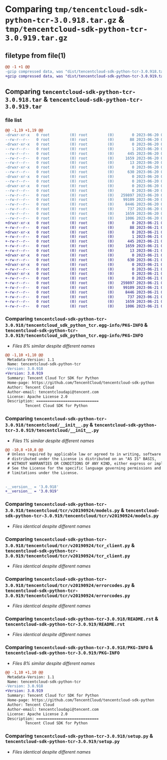 # Comparing `tmp/tencentcloud-sdk-python-tcr-3.0.918.tar.gz` & `tmp/tencentcloud-sdk-python-tcr-3.0.919.tar.gz`

## filetype from file(1)

```diff
@@ -1 +1 @@
-gzip compressed data, was "dist/tencentcloud-sdk-python-tcr-3.0.918.tar", last modified: Tue Jun 20 02:49:16 2023, max compression
+gzip compressed data, was "dist/tencentcloud-sdk-python-tcr-3.0.919.tar", last modified: Wed Jun 21 00:37:21 2023, max compression
```

## Comparing `tencentcloud-sdk-python-tcr-3.0.918.tar` & `tencentcloud-sdk-python-tcr-3.0.919.tar`

### file list

```diff
@@ -1,19 +1,19 @@
-drwxr-xr-x   0 root         (0) root         (0)        0 2023-06-20 02:49:16.000000 tencentcloud-sdk-python-tcr-3.0.918/
--rw-r--r--   0 root         (0) root         (0)       88 2023-06-20 02:49:16.000000 tencentcloud-sdk-python-tcr-3.0.918/setup.cfg
-drwxr-xr-x   0 root         (0) root         (0)        0 2023-06-20 02:49:16.000000 tencentcloud-sdk-python-tcr-3.0.918/tencentcloud_sdk_python_tcr.egg-info/
--rw-r--r--   0 root         (0) root         (0)        1 2023-06-20 02:49:16.000000 tencentcloud-sdk-python-tcr-3.0.918/tencentcloud_sdk_python_tcr.egg-info/dependency_links.txt
--rw-r--r--   0 root         (0) root         (0)      445 2023-06-20 02:49:16.000000 tencentcloud-sdk-python-tcr-3.0.918/tencentcloud_sdk_python_tcr.egg-info/SOURCES.txt
--rw-r--r--   0 root         (0) root         (0)     1659 2023-06-20 02:49:16.000000 tencentcloud-sdk-python-tcr-3.0.918/tencentcloud_sdk_python_tcr.egg-info/PKG-INFO
--rw-r--r--   0 root         (0) root         (0)       13 2023-06-20 02:49:16.000000 tencentcloud-sdk-python-tcr-3.0.918/tencentcloud_sdk_python_tcr.egg-info/top_level.txt
-drwxr-xr-x   0 root         (0) root         (0)        0 2023-06-20 02:49:16.000000 tencentcloud-sdk-python-tcr-3.0.918/tencentcloud/
--rw-r--r--   0 root         (0) root         (0)      630 2023-06-20 02:49:16.000000 tencentcloud-sdk-python-tcr-3.0.918/tencentcloud/__init__.py
-drwxr-xr-x   0 root         (0) root         (0)        0 2023-06-20 02:49:16.000000 tencentcloud-sdk-python-tcr-3.0.918/tencentcloud/tcr/
--rw-r--r--   0 root         (0) root         (0)        0 2023-06-20 02:49:16.000000 tencentcloud-sdk-python-tcr-3.0.918/tencentcloud/tcr/__init__.py
-drwxr-xr-x   0 root         (0) root         (0)        0 2023-06-20 02:49:16.000000 tencentcloud-sdk-python-tcr-3.0.918/tencentcloud/tcr/v20190924/
--rw-r--r--   0 root         (0) root         (0)        0 2023-06-20 02:49:16.000000 tencentcloud-sdk-python-tcr-3.0.918/tencentcloud/tcr/v20190924/__init__.py
--rw-r--r--   0 root         (0) root         (0)   259897 2023-06-20 02:49:16.000000 tencentcloud-sdk-python-tcr-3.0.918/tencentcloud/tcr/v20190924/models.py
--rw-r--r--   0 root         (0) root         (0)    99109 2023-06-20 02:49:16.000000 tencentcloud-sdk-python-tcr-3.0.918/tencentcloud/tcr/v20190924/tcr_client.py
--rw-r--r--   0 root         (0) root         (0)     8446 2023-06-20 02:49:16.000000 tencentcloud-sdk-python-tcr-3.0.918/tencentcloud/tcr/v20190924/errorcodes.py
--rw-r--r--   0 root         (0) root         (0)      737 2023-06-20 02:49:16.000000 tencentcloud-sdk-python-tcr-3.0.918/README.rst
--rw-r--r--   0 root         (0) root         (0)     1659 2023-06-20 02:49:16.000000 tencentcloud-sdk-python-tcr-3.0.918/PKG-INFO
--rw-r--r--   0 root         (0) root         (0)     1006 2023-06-20 02:49:16.000000 tencentcloud-sdk-python-tcr-3.0.918/setup.py
+drwxr-xr-x   0 root         (0) root         (0)        0 2023-06-21 00:37:21.000000 tencentcloud-sdk-python-tcr-3.0.919/
+-rw-r--r--   0 root         (0) root         (0)       88 2023-06-21 00:37:21.000000 tencentcloud-sdk-python-tcr-3.0.919/setup.cfg
+drwxr-xr-x   0 root         (0) root         (0)        0 2023-06-21 00:37:21.000000 tencentcloud-sdk-python-tcr-3.0.919/tencentcloud_sdk_python_tcr.egg-info/
+-rw-r--r--   0 root         (0) root         (0)        1 2023-06-21 00:37:21.000000 tencentcloud-sdk-python-tcr-3.0.919/tencentcloud_sdk_python_tcr.egg-info/dependency_links.txt
+-rw-r--r--   0 root         (0) root         (0)      445 2023-06-21 00:37:21.000000 tencentcloud-sdk-python-tcr-3.0.919/tencentcloud_sdk_python_tcr.egg-info/SOURCES.txt
+-rw-r--r--   0 root         (0) root         (0)     1659 2023-06-21 00:37:21.000000 tencentcloud-sdk-python-tcr-3.0.919/tencentcloud_sdk_python_tcr.egg-info/PKG-INFO
+-rw-r--r--   0 root         (0) root         (0)       13 2023-06-21 00:37:21.000000 tencentcloud-sdk-python-tcr-3.0.919/tencentcloud_sdk_python_tcr.egg-info/top_level.txt
+drwxr-xr-x   0 root         (0) root         (0)        0 2023-06-21 00:37:21.000000 tencentcloud-sdk-python-tcr-3.0.919/tencentcloud/
+-rw-r--r--   0 root         (0) root         (0)      630 2023-06-21 00:37:21.000000 tencentcloud-sdk-python-tcr-3.0.919/tencentcloud/__init__.py
+drwxr-xr-x   0 root         (0) root         (0)        0 2023-06-21 00:37:21.000000 tencentcloud-sdk-python-tcr-3.0.919/tencentcloud/tcr/
+-rw-r--r--   0 root         (0) root         (0)        0 2023-06-21 00:37:21.000000 tencentcloud-sdk-python-tcr-3.0.919/tencentcloud/tcr/__init__.py
+drwxr-xr-x   0 root         (0) root         (0)        0 2023-06-21 00:37:21.000000 tencentcloud-sdk-python-tcr-3.0.919/tencentcloud/tcr/v20190924/
+-rw-r--r--   0 root         (0) root         (0)        0 2023-06-21 00:37:21.000000 tencentcloud-sdk-python-tcr-3.0.919/tencentcloud/tcr/v20190924/__init__.py
+-rw-r--r--   0 root         (0) root         (0)   259897 2023-06-21 00:37:21.000000 tencentcloud-sdk-python-tcr-3.0.919/tencentcloud/tcr/v20190924/models.py
+-rw-r--r--   0 root         (0) root         (0)    99109 2023-06-21 00:37:21.000000 tencentcloud-sdk-python-tcr-3.0.919/tencentcloud/tcr/v20190924/tcr_client.py
+-rw-r--r--   0 root         (0) root         (0)     8446 2023-06-21 00:37:21.000000 tencentcloud-sdk-python-tcr-3.0.919/tencentcloud/tcr/v20190924/errorcodes.py
+-rw-r--r--   0 root         (0) root         (0)      737 2023-06-21 00:37:21.000000 tencentcloud-sdk-python-tcr-3.0.919/README.rst
+-rw-r--r--   0 root         (0) root         (0)     1659 2023-06-21 00:37:21.000000 tencentcloud-sdk-python-tcr-3.0.919/PKG-INFO
+-rw-r--r--   0 root         (0) root         (0)     1006 2023-06-21 00:37:21.000000 tencentcloud-sdk-python-tcr-3.0.919/setup.py
```

### Comparing `tencentcloud-sdk-python-tcr-3.0.918/tencentcloud_sdk_python_tcr.egg-info/PKG-INFO` & `tencentcloud-sdk-python-tcr-3.0.919/tencentcloud_sdk_python_tcr.egg-info/PKG-INFO`

 * *Files 8% similar despite different names*

```diff
@@ -1,10 +1,10 @@
 Metadata-Version: 1.1
 Name: tencentcloud-sdk-python-tcr
-Version: 3.0.918
+Version: 3.0.919
 Summary: Tencent Cloud Tcr SDK for Python
 Home-page: https://github.com/TencentCloud/tencentcloud-sdk-python
 Author: Tencent Cloud
 Author-email: tencentcloudapi@tencent.com
 License: Apache License 2.0
 Description: ============================
         Tencent Cloud SDK for Python
```

### Comparing `tencentcloud-sdk-python-tcr-3.0.918/tencentcloud/__init__.py` & `tencentcloud-sdk-python-tcr-3.0.919/tencentcloud/__init__.py`

 * *Files 1% similar despite different names*

```diff
@@ -10,8 +10,8 @@
 # Unless required by applicable law or agreed to in writing, software
 # distributed under the License is distributed on an "AS IS" BASIS,
 # WITHOUT WARRANTIES OR CONDITIONS OF ANY KIND, either express or implied.
 # See the License for the specific language governing permissions and
 # limitations under the License.
 
 
-__version__ = '3.0.918'
+__version__ = '3.0.919'
```

### Comparing `tencentcloud-sdk-python-tcr-3.0.918/tencentcloud/tcr/v20190924/models.py` & `tencentcloud-sdk-python-tcr-3.0.919/tencentcloud/tcr/v20190924/models.py`

 * *Files identical despite different names*

### Comparing `tencentcloud-sdk-python-tcr-3.0.918/tencentcloud/tcr/v20190924/tcr_client.py` & `tencentcloud-sdk-python-tcr-3.0.919/tencentcloud/tcr/v20190924/tcr_client.py`

 * *Files identical despite different names*

### Comparing `tencentcloud-sdk-python-tcr-3.0.918/tencentcloud/tcr/v20190924/errorcodes.py` & `tencentcloud-sdk-python-tcr-3.0.919/tencentcloud/tcr/v20190924/errorcodes.py`

 * *Files identical despite different names*

### Comparing `tencentcloud-sdk-python-tcr-3.0.918/README.rst` & `tencentcloud-sdk-python-tcr-3.0.919/README.rst`

 * *Files identical despite different names*

### Comparing `tencentcloud-sdk-python-tcr-3.0.918/PKG-INFO` & `tencentcloud-sdk-python-tcr-3.0.919/PKG-INFO`

 * *Files 8% similar despite different names*

```diff
@@ -1,10 +1,10 @@
 Metadata-Version: 1.1
 Name: tencentcloud-sdk-python-tcr
-Version: 3.0.918
+Version: 3.0.919
 Summary: Tencent Cloud Tcr SDK for Python
 Home-page: https://github.com/TencentCloud/tencentcloud-sdk-python
 Author: Tencent Cloud
 Author-email: tencentcloudapi@tencent.com
 License: Apache License 2.0
 Description: ============================
         Tencent Cloud SDK for Python
```

### Comparing `tencentcloud-sdk-python-tcr-3.0.918/setup.py` & `tencentcloud-sdk-python-tcr-3.0.919/setup.py`

 * *Files identical despite different names*


